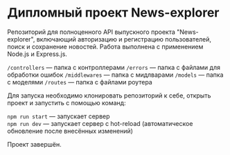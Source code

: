 # Дипломный проект News-explorer

Репозиторий для полноценного API выпускного проекта "News-explorer", включающий авторизацию и регистрацию пользователей, поиск и сохранение новостей.
Работа выполнена с применением Node.js и Express.js.

`/controllers` — папка с контроллерами
`/errors` — папка с файлами для обработки ошибок
`/middlewares` — папка с мидлварами
`/models` — папка с моделями
`/routes` — папка с файлами роутера

Для запуска необходимо клонировать репозиторий к себе, открыть проект и запустить с помощью команд:

`npm run start` — запускает сервер   
`npm run dev` — запускает сервер с hot-reload (автоматическое обновление после внесённых изменений)

Проект завершён.
